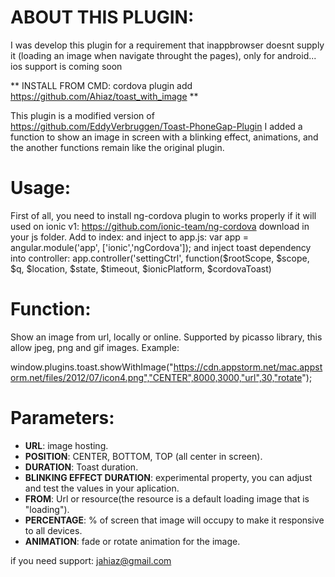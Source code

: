 # ABOUT THIS PLUGIN:

I was develop this plugin for a requirement that inappbrowser doesnt supply it (loading an image when navigate throught the pages), only for android... ios support is coming soon

** INSTALL FROM CMD: cordova plugin add https://github.com/Ahiaz/toast_with_image **

This plugin is a modified version of https://github.com/EddyVerbruggen/Toast-PhoneGap-Plugin
I added a function to show an image in screen with a blinking effect, animations, and the another functions remain like the original plugin.

# Usage:

First of all, you need to install ng-cordova plugin to works properly if it will used on ionic v1:
https://github.com/ionic-team/ng-cordova download in your js folder. 
Add to index: <script src="js/ng-cordova-master/dist/ng-cordova.js"></script> 
and inject to app.js: var app = angular.module('app', ['ionic','ngCordova']); 
and inject toast dependency into controller: 
app.controller('settingCtrl', function($rootScope, $scope, $q, $location, $state, $timeout, $ionicPlatform, $cordovaToast)

# Function:
Show an image from url, locally or online. Supported by picasso library, this allow jpeg, png and gif images. Example:

window.plugins.toast.showWithImage("https://cdn.appstorm.net/mac.appstorm.net/files/2012/07/icon4.png","CENTER",8000,3000,"url",30,"rotate");

# Parameters:

* **URL**: image hosting.
* **POSITION**: CENTER, BOTTOM, TOP (all center in screen).
* **DURATION**: Toast duration.
* **BLINKING EFFECT DURATION**: experimental property, you can adjust and test the values in your aplication.
* **FROM**: Url or resource(the resource is a default loading image that is "loading").
* **PERCENTAGE**: % of screen that image will occupy to make it responsive to all devices.
* **ANIMATION**: fade or rotate animation for the image.

if you need support: jahiaz@gmail.com







